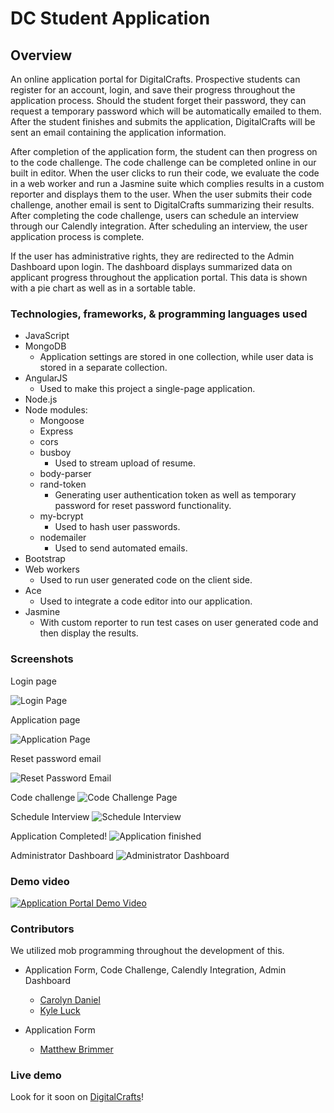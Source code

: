 # DC Student Application

## Overview
An online application portal for DigitalCrafts. Prospective students can register for an account, login, and save their progress throughout the application process. Should the student forget their password, they can request a temporary password which will be automatically emailed to them. After the student finishes and submits the application, DigitalCrafts will be sent an email containing the application information.

After completion of the application form, the student can then progress on to the code challenge. The code challenge can be completed online in our built in editor. When the user clicks to run their code, we evaluate the code in a web worker and run a Jasmine suite which complies results in a custom reporter and displays them to the user. When the user submits their code challenge, another email is sent to DigitalCrafts summarizing their results. After completing the code challenge, users can schedule an interview through our Calendly integration. After scheduling an interview, the user application process is complete.

If the user has administrative rights, they are redirected to the Admin Dashboard upon login. The dashboard displays summarized data on applicant progress throughout the application portal. This data is shown with a pie chart as well as in a sortable table.



### Technologies, frameworks, & programming languages used
* JavaScript
* MongoDB
  * Application settings are stored in one collection, while user data is stored in a separate collection.
* AngularJS
  * Used to make this project a single-page application.
* Node.js
* Node modules:
  * Mongoose
  * Express
  * cors
  * busboy
    * Used to stream upload of resume.
  * body-parser
  * rand-token
    * Generating user authentication token as well as temporary password for reset password functionality.
  * my-bcrypt
    * Used to hash user passwords.
  * nodemailer
    * Used to send automated emails.
* Bootstrap
* Web workers
  * Used to run user generated code on the client side.
* Ace
  * Used to integrate a code editor into our application.
* Jasmine
  * With custom reporter to run test cases on user generated code and then display the results.



### Screenshots

Login page

![Login Page](frontend/img/login.png)


Application page

![Application Page](frontend/img/app-form.png)


Reset password email

![Reset Password Email](frontend/img/newpassword.png)


Code challenge
![Code Challenge Page](frontend/img/code.png)


Schedule Interview
![Schedule Interview](frontend/img/interview.png)


Application Completed!
![Application finished](frontend/img/finish.png)


Administrator Dashboard
![Administrator Dashboard](frontend/img/admin.png)



### Demo video
[![Application Portal Demo Video](http://img.youtube.com/vi/9bM60jWP5yU/0.jpg)](http://www.youtube.com/watch?v=9bM60jWP5yU "DigitalCrafts Application Portal")

### Contributors
We utilized mob programming throughout the development of this.

* Application Form, Code Challenge, Calendly Integration, Admin Dashboard
  * [Carolyn Daniel](https://github.com/csdaniel17)
  * [Kyle Luck](https://github.com/kyleluck)

* Application Form
  * [Matthew Brimmer](https://github.com/mbrimmer83)



### Live demo
Look for it soon on [DigitalCrafts](http://digitalcrafts.com/)!
